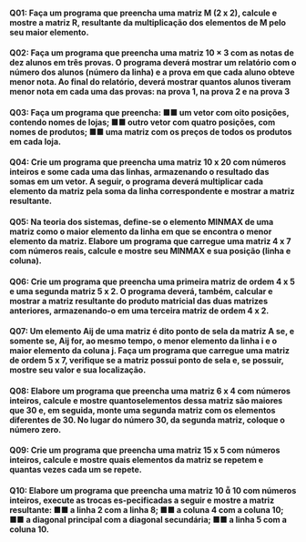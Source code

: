 #### Q01: Faça um programa que preencha uma matriz M (2 x 2), calcule e mostre a matriz R, resultante da multiplicação dos elementos de M pelo seu maior elemento.
#### Q02: Faça um programa que preencha uma matriz 10 × 3 com as notas de dez alunos em três provas. O programa deverá mostrar um relatório com o número dos alunos (número da linha) e a prova em que cada aluno obteve menor nota. Ao final do relatório, deverá mostrar quantos alunos tiveram menor nota em cada uma das provas: na prova 1, na prova 2 e na prova 3
#### Q03: Faça um programa que preencha: ■■ um vetor com oito posições, contendo nomes de lojas; ■■ outro vetor com quatro posições, com nomes de produtos; ■■ uma matriz com os preços de todos os produtos em cada loja.
#### Q04: Crie um programa que preencha uma matriz 10 x 20 com números inteiros e some cada uma das linhas, armazenando o resultado das somas em um vetor. A seguir, o programa deverá multiplicar cada elemento da matriz pela soma da linha correspondente e mostrar a matriz resultante.
#### Q05:  Na teoria dos sistemas, define-se o elemento MINMAX de uma matriz como o maior elemento da linha em que se encontra o menor elemento da matriz. Elabore um programa que carregue uma matriz 4 x 7 com números reais, calcule e mostre seu MINMAX e sua posição (linha e coluna).
#### Q06: Crie um programa que preencha uma primeira matriz de ordem 4 x 5 e uma segunda matriz 5 x 2. O programa deverá, também, calcular e mostrar a matriz resultante do produto matricial das duas matrizes anteriores, armazenando-o em uma terceira matriz de ordem 4 x 2.
#### Q07: Um elemento Aij de uma matriz é dito ponto de sela da matriz A se, e somente se, Aij for, ao mesmo tempo, o menor elemento da linha i e o maior elemento da coluna j. Faça um programa que carregue uma matriz de ordem 5 x 7, verifique se a matriz possui ponto de sela e, se possuir, mostre seu valor e sua localização.
#### Q08: Elabore um programa que preencha uma matriz 6 x 4 com números inteiros, calcule e mostre quantoselementos dessa matriz são maiores que 30 e, em seguida, monte uma segunda matriz com os elementos diferentes de 30. No lugar do número 30, da segunda matriz, coloque o número zero.
#### Q09: Crie um programa que preencha uma matriz 15 x 5 com números inteiros, calcule e mostre quais elementos da matriz se repetem e quantas vezes cada um se repete.
#### Q10:  Elabore um programa que preencha uma matriz 10  10 com números inteiros, execute as trocas es-pecificadas a seguir e mostre a matriz resultante: ■■ a linha 2 com a linha 8; ■■ a coluna 4 com a coluna 10; ■■ a diagonal principal com a diagonal secundária; ■■ a linha 5 com a coluna 10.
